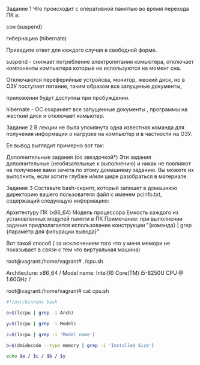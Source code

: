 Задание 1
Что происходит с оперативной памятью во время перехода ПК в:

сон (suspend)

гибернацию (hibernate)

Приведите ответ для каждого случая в свободной форме.

suspend - снижает потребление электропитания комьютера, отключает компоненты компьютера которые не используются на момент сна.

 Отключаются переферийные устройсва, монитор, жеский диск, но в ОЗУ поступает питание, таким образом все запущеные документы, 
 
 приложения будут доступны при пробуждении. 

hibernate - ОС сохраняет все запущенные документы , программы на жесткий диск и отключает комьютер.

Задание 2
В лекции не была упомянута одна известная команда для получения информации о нагрузке на компьютер и в частности на ОЗУ.

Ее вывод выглядит примерно вот так:




Дополнительные задания (со звездочкой*)
Эти задания дополнительные (необязательные к выполнению) и никак не повлияют на получение вами зачета по этому домашнему заданию. Вы можете их выполнить, если хотите глубже и/или шире разобраться в материале.

Задание 3
Составьте bash-скрипт, который запишет в домашнюю директорию вашего пользователя файл с именем pcinfo.txt, содержащий следующую информацию:

Архитектуру ПК (x86_64)
Модель процессора
Емкость каждого из установленных модулей памяти в ПК
Примечание: при выполнении задания предполагается использование конструкции "{команда} | grep {параметр для фильрации вывода}"

Вот такой способ ( за исключением того что у меня мемори не показывает в связи с тем что виртуальная машина)

root@vagrant:/home/vagrant# ./cpu.sh

Architecture: x86_64 / Model name: Intel(R) Core(TM) i5-8250U CPU @ 1.60GHz /

root@vagrant:/home/vagrant# cat cpu.sh

```bash
#!/usr/bin/env bash

e=$(lscpu | grep -i Arch)

y=$(lscpu | grep -i Model)

c=$(lscpu | grep -i 'Model name')

b=$(dmidecode --type memory | grep -i 'Installed Size')

echo $e / $c / $b / $y
```
